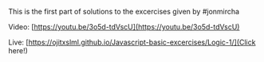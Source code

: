﻿This is the first part of solutions to the excercises given by #jonmircha

Video: [https://youtu.be/3o5d-tdVscU](https://youtu.be/3o5d-tdVscU)

Live: [https://ojitxslml.github.io/Javascript-basic-excercises/Logic-1/](Click here!)
